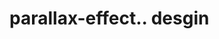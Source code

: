 # parallax-effect.. desgin                                                                                                                                                                                                                                                                                                                                                                                                                         
